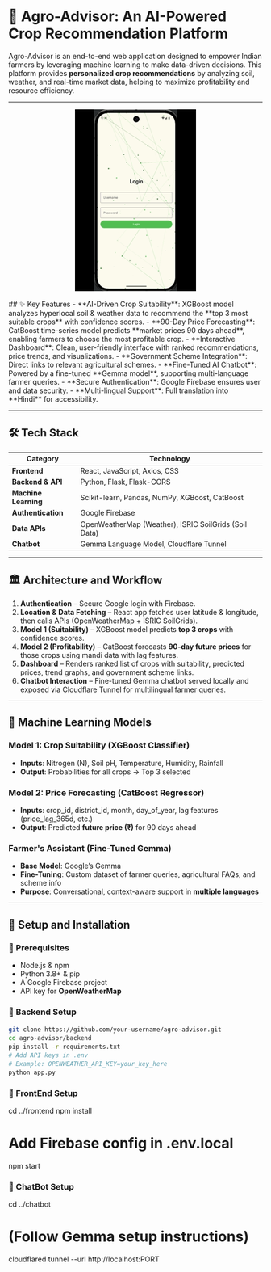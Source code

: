 # 🌾 Agro-Advisor: An AI-Powered Crop Recommendation Platform  

Agro-Advisor is an end-to-end web application designed to empower Indian farmers by leveraging machine learning to make data-driven decisions. This platform provides **personalized crop recommendations** by analyzing soil, weather, and real-time market data, helping to maximize profitability and resource efficiency.  

---

<p align="center">
  <img src="https://github.com/BeeBasic/AI-Crop-Planner/blob/9b8aeb47218fa0d4ba799cf776fe9f63e4b91729/demo%20-%20app/Android%20App%20ScreenShots/anim.gif" alt="demo" />
</p>
## ✨ Key Features  
- **AI-Driven Crop Suitability**: XGBoost model analyzes hyperlocal soil & weather data to recommend the **top 3 most suitable crops** with confidence scores.  
- **90-Day Price Forecasting**: CatBoost time-series model predicts **market prices 90 days ahead**, enabling farmers to choose the most profitable crop.  
- **Interactive Dashboard**: Clean, user-friendly interface with ranked recommendations, price trends, and visualizations.  
- **Government Scheme Integration**: Direct links to relevant agricultural schemes.  
- **Fine-Tuned AI Chatbot**: Powered by a fine-tuned **Gemma model**, supporting multi-language farmer queries.  
- **Secure Authentication**: Google Firebase ensures user and data security.  
- **Multi-lingual Support**: Full translation into **Hindi** for accessibility.  

---

## 🛠️ Tech Stack  
| Category          | Technology |
|-------------------|------------|
| **Frontend**      | React, JavaScript, Axios, CSS |
| **Backend & API** | Python, Flask, Flask-CORS |
| **Machine Learning** | Scikit-learn, Pandas, NumPy, XGBoost, CatBoost |
| **Authentication** | Google Firebase |
| **Data APIs**     | OpenWeatherMap (Weather), ISRIC SoilGrids (Soil Data) |
| **Chatbot**       | Gemma Language Model, Cloudflare Tunnel |

---

## 🏛️ Architecture and Workflow  
1. **Authentication** – Secure Google login with Firebase.  
2. **Location & Data Fetching** – React app fetches user latitude & longitude, then calls APIs (OpenWeatherMap + ISRIC SoilGrids).  
3. **Model 1 (Suitability)** – XGBoost model predicts **top 3 crops** with confidence scores.  
4. **Model 2 (Profitability)** – CatBoost forecasts **90-day future prices** for those crops using mandi data with lag features.  
5. **Dashboard** – Renders ranked list of crops with suitability, predicted prices, trend graphs, and government scheme links.  
6. **Chatbot Interaction** – Fine-tuned Gemma chatbot served locally and exposed via Cloudflare Tunnel for multilingual farmer queries.  

---

## 🧠 Machine Learning Models  

### Model 1: Crop Suitability (XGBoost Classifier)  
- **Inputs**: Nitrogen (N), Soil pH, Temperature, Humidity, Rainfall  
- **Output**: Probabilities for all crops → Top 3 selected  

### Model 2: Price Forecasting (CatBoost Regressor)  
- **Inputs**: crop_id, district_id, month, day_of_year, lag features (price_lag_365d, etc.)  
- **Output**: Predicted **future price (₹)** for 90 days ahead  

### Farmer's Assistant (Fine-Tuned Gemma)  
- **Base Model**: Google’s Gemma  
- **Fine-Tuning**: Custom dataset of farmer queries, agricultural FAQs, and scheme info  
- **Purpose**: Conversational, context-aware support in **multiple languages**  

---

## 🚀 Setup and Installation  

### 📌 Prerequisites  
- Node.js & npm  
- Python 3.8+ & pip  
- A Google Firebase project  
- API key for **OpenWeatherMap**  

### 🔧 Backend Setup  
```bash
git clone https://github.com/your-username/agro-advisor.git
cd agro-advisor/backend
pip install -r requirements.txt
# Add API keys in .env
# Example: OPENWEATHER_API_KEY=your_key_here
python app.py
```
### 👕 FrontEnd Setup  
cd ../frontend
npm install
# Add Firebase config in .env.local
npm start

###  🤖 ChatBot Setup
cd ../chatbot
# (Follow Gemma setup instructions)
cloudflared tunnel --url http://localhost:PORT
